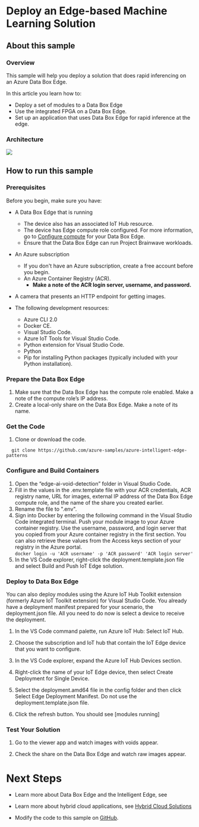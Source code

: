 # Deploy an Edge-based Machine Learning Solution
## About this sample
### Overview
This sample will help you deploy a solution that does rapid
inferencing on an Azure Data Box Edge.

In this article you learn how to:
  - Deploy a set of modules to a Data Box Edge
  - Use the integrated FPGA on a Data Box Edge.
  - Set up an application that uses Data Box Edge for rapid inference at
    the edge.

### Architecture
![](https://github.com/Azure-Samples/azure-intelligent-edge-patterns/blob/master/edge-ai-void-detection/edgeai-media/media/image1.png)

## How to run this sample
### Prerequisites
Before you begin, make sure you have:
  - A Data Box Edge that is running
      - The device also has an associated IoT Hub resource.
      - The device has Edge compute role configured. For more
        information, go to [<span class="underline">Configure
        compute</span>](https://docs.microsoft.com/en-us/azure/databox-online/data-box-edge-deploy-configure-compute#configure-compute) for
        your Data Box Edge.
      - Ensure that the Data Box Edge can run Project Brainwave
        workloads.

  - An Azure subscription
      - If you don't have an Azure subscription, create a free account
        before you begin.
      - An Azure Container Registry (ACR).
          - **Make a note of the ACR login server, username, and
            password.**
  - A camera that presents an HTTP endpoint for getting images.
  - The following development resources:
      - Azure CLI 2.0    
      - Docker CE.    
      - Visual Studio Code.    
      - Azure IoT Tools for Visual Studio Code.    
      - Python extension for Visual Studio Code.    
      - Python    
      - Pip for installing Python packages (typically included with your
        Python installation).

### Prepare the Data Box Edge

1.  Make sure that the Data Box Edge has the compute role enabled. Make
    a note of the compute role’s IP address.
2.  Create a local-only share on the Data Box Edge. Make a note of its
    name.

### Get the Code

1.  Clone or download the code.
```
  git clone https://github.com/azure-samples/azure-intelligent-edge-patterns
```
### Configure and Build Containers
1.  Open the “edge-ai-void-detection” folder in Visual Studio Code.
2.  Fill in the values in the .env.template file with your ACR credentials, 
	ACR registry name, URL
    for images, external IP address of the Data Box Edge compute role,
    and the name of the share you created earlier.
3.  Rename the file to ".env".
4.  Sign into Docker by entering the following command in the Visual
    Studio Code integrated terminal. Push your module image to your
    Azure container registry. Use the username, password, and login
    server that you copied from your Azure container registry in the
    first section. You can also retrieve these values from the Access
    keys section of your registry in the Azure portal.    
`docker login -u 'ACR username' -p 'ACR password' 'ACR login
        server'`
5.  In the VS Code explorer, right-click the deployment.template.json
    file and select Build and Push IoT Edge solution.

### Deploy to Data Box Edge

You can also deploy modules using the Azure IoT Hub Toolkit extension
(formerly Azure IoT Toolkit extension) for Visual Studio Code. You
already have a deployment manifest prepared for your scenario, the
deployment.json file. All you need to do now is select a device to
receive the deployment.

1.  In the VS Code command palette, run Azure IoT Hub: Select IoT Hub.

2.  Choose the subscription and IoT hub that contain the IoT Edge device
    that you want to configure.

3.  In the VS Code explorer, expand the Azure IoT Hub Devices section.

4.  Right-click the name of your IoT Edge device, then select Create
    Deployment for Single Device.

5.  Select the deployment.amd64 file in the config folder and then click
    Select Edge Deployment Manifest. Do not use the
    deployment.template.json file.

6.  Click the refresh button. You should see \[modules running\]

### Test Your Solution

1.  Go to the viewer app and watch images with voids appear.

2.  Check the share on the Data Box Edge and watch raw images appear.

# Next Steps

  - Learn more about Data Box Edge and the Intelligent Edge, see

  - Learn more about hybrid cloud applications, see [Hybrid Cloud
    Solutions](https://aka.ms/azsdevtutorials)

  - Modify the code to this sample on
    [GitHub](https://github.com/Azure-Samples/azure-intelligent-edge-patterns).
